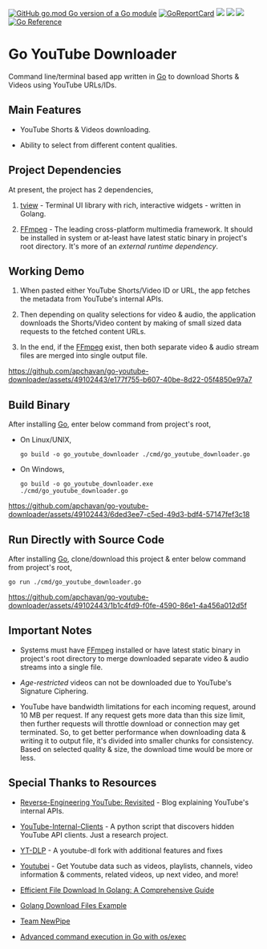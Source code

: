 
[![GitHub go.mod Go version of a Go module](https://img.shields.io/github/go-mod/go-version/gomods/athens.svg)](https://github.com/gomods/athens) [![GoReportCard](https://goreportcard.com/badge/github.com/apchavan/go-youtube-downloader)](https://goreportcard.com/report/github.com/apchavan/go-youtube-downloader) ![](https://img.shields.io/badge/OS-Linux-orange) ![](https://img.shields.io/badge/OS-macOS-black) ![](https://img.shields.io/badge/OS-Windows-blue) [![Go Reference](https://pkg.go.dev/badge/github.com/apchavan/go-youtube-downloader.svg)](https://pkg.go.dev/github.com/apchavan/go-youtube-downloader)

# Go YouTube Downloader

Command line/terminal based app written in [Go](https://go.dev) to download Shorts & Videos using YouTube URLs/IDs.

## Main Features

- YouTube Shorts & Videos downloading.

- Ability to select from different content qualities.

## Project Dependencies

At present, the project has 2 dependencies,

1. [tview](https://github.com/rivo/tview) - Terminal UI library with rich, interactive widgets - written in Golang.

2. [FFmpeg](https://ffmpeg.org/) - The leading cross-platform multimedia framework. It should be installed in system or at-least have latest static binary in project's root directory. It's more of an _external runtime dependency_.

## Working Demo

1. When pasted either YouTube Shorts/Video ID or URL, the app fetches the metadata from YouTube's internal APIs.

2. Then depending on quality selections for video & audio, the application downloads the Shorts/Video content by making of small sized data requests to the fetched content URLs.

3. In the end, if the [FFmpeg](https://ffmpeg.org/) exist, then both separate video & audio stream files are merged into single output file.

https://github.com/apchavan/go-youtube-downloader/assets/49102443/e177f755-b607-40be-8d22-05f4850e97a7

## Build Binary

After installing [Go](https://go.dev), enter below command from project's root,

- On Linux/UNIX,

    `go build -o go_youtube_downloader ./cmd/go_youtube_downloader.go`

- On Windows,

    `go build -o go_youtube_downloader.exe ./cmd/go_youtube_downloader.go`

https://github.com/apchavan/go-youtube-downloader/assets/49102443/6ded3ee7-c5ed-49d3-bdf4-57147fef3c18

## Run Directly with Source Code

After installing [Go](https://go.dev), clone/download this project & enter below command from project's root,

`go run ./cmd/go_youtube_downloader.go`

https://github.com/apchavan/go-youtube-downloader/assets/49102443/1b1c4fd9-f0fe-4590-86e1-4a456a012d5f

## Important Notes

- Systems must have [FFmpeg](https://ffmpeg.org/) installed or have latest static binary in project's root directory to merge downloaded separate video & audio streams into a single file.

- _Age-restricted_ videos can not be downloaded due to YouTube's Signature Ciphering.

- YouTube have bandwidth limitations for each incoming request, around 10 MB per request. If any request gets more data than this size limit, then further requests will throttle download or connection may get terminated. So, to get better performance when downloading data & writing it to output file, it's divided into smaller chunks for consistency. Based on selected quality & size, the download time would be more or less.

## Special Thanks to Resources

- [Reverse-Engineering YouTube: Revisited](https://tyrrrz.me/blog/reverse-engineering-youtube-revisited) - Blog explaining YouTube's internal APIs.

- [YouTube-Internal-Clients](https://github.com/zerodytrash/YouTube-Internal-Clients) - A python script that discovers hidden YouTube API clients. Just a research project.

- [YT-DLP](https://github.com/yt-dlp/yt-dlp) - A youtube-dl fork with additional features and fixes

- [Youtubei](https://github.com/SuspiciousLookingOwl/youtubei) - Get Youtube data such as videos, playlists, channels, video information & comments, related videos, up next video, and more!

- [Efficient File Download In Golang: A Comprehensive Guide](https://marketsplash.com/tutorials/go/golang-download/)

- [Golang Download Files Example](https://golangdocs.com/golang-download-files)

- [Team NewPipe](https://github.com/TeamNewPipe)

- [Advanced command execution in Go with os/exec](https://blog.kowalczyk.info/article/wOYk/advanced-command-execution-in-go-with-osexec.html)

